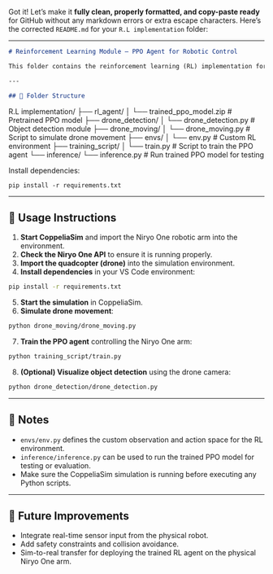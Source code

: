 Got it! Let’s make it **fully clean, properly formatted, and copy-paste ready** for GitHub without any markdown errors or extra escape characters. Here’s the corrected `README.md` for your `R.L implementation` folder:

---

```markdown
# Reinforcement Learning Module — PPO Agent for Robotic Control

This folder contains the reinforcement learning (RL) implementation for the **Intelligent 6-DOF Robotic Defense & Rescue System**. The PPO agent is trained to control the Niryo One robotic arm for tasks like tracking and interacting with a moving drone within a simulated environment.

---

## 📂 Folder Structure

```

R.L implementation/
├── rl_agent/
│   └── trained_ppo_model.zip    # Pretrained PPO model
├── drone_detection/
│   └── drone_detection.py       # Object detection module
├── drone_moving/
│   └── drone_moving.py          # Script to simulate drone movement
├── envs/
│   └── env.py                   # Custom RL environment
├── training_script/
│   └── train.py                 # Script to train the PPO agent
└── inference/
└── inference.py             # Run trained PPO model for testing




Install dependencies:
````
pip install -r requirements.txt
````

---

## 🚀 Usage Instructions

1. **Start CoppeliaSim** and import the Niryo One robotic arm into the environment.
2. **Check the Niryo One API** to ensure it is running properly.
3. **Import the quadcopter (drone)** into the simulation environment.
4. **Install dependencies** in your VS Code environment:

```bash
pip install -r requirements.txt
```

5. **Start the simulation** in CoppeliaSim.
6. **Simulate drone movement**:

```bash
python drone_moving/drone_moving.py
```

7. **Train the PPO agent** controlling the Niryo One arm:

```bash
python training_script/train.py
```

8. **(Optional) Visualize object detection** using the drone camera:

```bash
python drone_detection/drone_detection.py
```

---

## 📌 Notes

* `envs/env.py` defines the custom observation and action space for the RL environment.
* `inference/inference.py` can be used to run the trained PPO model for testing or evaluation.
* Make sure the CoppeliaSim simulation is running before executing any Python scripts.

---

## 🔮 Future Improvements

* Integrate real-time sensor input from the physical robot.
* Add safety constraints and collision avoidance.
* Sim-to-real transfer for deploying the trained RL agent on the physical Niryo One arm.

```


